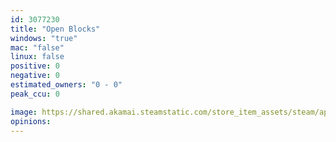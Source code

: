 ```yaml
---
id: 3077230
title: "Open Blocks"
windows: "true"
mac: "false"
linux: false
positive: 0
negative: 0
estimated_owners: "0 - 0"
peak_ccu: 0

image: https://shared.akamai.steamstatic.com/store_item_assets/steam/apps/3077230/header.jpg?t=1724837554
opinions:
---
```

